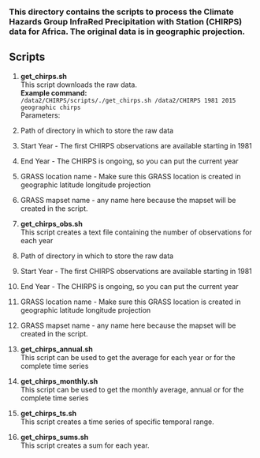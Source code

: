 ### This directory contains the scripts to process the Climate Hazards Group InfraRed Precipitation with Station (CHIRPS) data for Africa. The original data is in geographic projection.

## Scripts
1. **get_chirps.sh** <br/>
This script downloads the raw data. <br/>
**Example command:** <br/>
``
/data2/CHIRPS/scripts/./get_chirps.sh /data2/CHIRPS 1981 2015 geographic chirps
``<br/>
Parameters: <br/>
  1. Path of directory in which to store the raw data
  2. Start Year - The first CHIRPS observations are available starting in 1981
  3. End Year - The CHIRPS is ongoing, so you can put the current year
  4. GRASS location name - Make sure this GRASS location is created in geographic latitude longitude projection
  5. GRASS mapset name - any name here because the mapset will be created in the script.

2. **get_chirps_obs.sh** <br/>
This script creates a text file containing the number of observations for each year
  1. Path of directory in which to store the raw data
  2. Start Year - The first CHIRPS observations are available starting in 1981
  3. End Year - The CHIRPS is ongoing, so you can put the current year
  4. GRASS location name - Make sure this GRASS location is created in geographic latitude longitude projection
  5. GRASS mapset name - any name here because the mapset will be created in the script.
3. **get_chirps_annual.sh** <br/>
This script can be used to get the average for each year or for the complete time series
4. **get_chirps_monthly.sh** <br/>
This script can be used to get the monthly average, annual or for the complete time series
5. **get_chirps_ts.sh** <br/>
This script creates a time series of specific temporal range.
6. **get_chirps_sums.sh** <br/>
This script creates a sum for each year.

